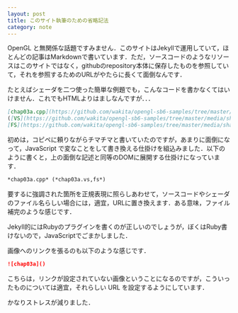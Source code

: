 ```yaml
---
layout: post
title: このサイト執筆のための省略記法
category: note
---
```


OpenGL と無関係な話題ですみません．このサイトはJekyllで運用していて，ほとんどの記事はMarkdownで書いています．ただ，ソースコードのようなリソースはこのサイトではなく，githubのrepository本体に保存したものを参照していて，それを参照するためのURLがやたらに長くて面倒なんです．

たとえばシェーダを二つ使った簡単な例題でも，こんなコードを書かなくてはいけません．これでもHTMLよりはましなんですが．．．

~~~ md
[chap03a.cpp](https://github.com/wakita/opengl-sb6-samples/tree/master/src/chap03a.cpp)
([VS](https://github.com/wakita/opengl-sb6-samples/tree/master/media/shaders/chap03a.vs),
[FS](https://github.com/wakita/opengl-sb6-samples/tree/master/media/shaders/chap03a.fs)
~~~

初めは，コピペに頼りながらチマチマと書いていたのですが，あまりに面倒になって，JavaScript で変なことをして書き換える仕掛けを組込みました．以下のように書くと，上の面倒な記述と同等のDOMに展開する仕掛けになっています．

~~~ md
*chap03a.cpp* (*chap03a.vs,fs*)
~~~

要するに強調された箇所を正規表現に照らしあわせて，ソースコードやシェーダのファイル名らしい場合には，適宜，URLに置き換えます．ある意味，ファイル補完のような感じです．

Jekyll的にはRubyのプラグインを書くのが正しいのでしょうが，ぼくはRuby書けないので，JavaScriptでごまかしました．

画像へのリンクを張るのも以下のような感じです．

~~~ md
![chap03a]()
~~~

こちらは，リンクが設定されていない画像ということになるのですが，こういったものについては適宜，それらしい URL を設定するようにしています．


かなりストレスが減りました．
